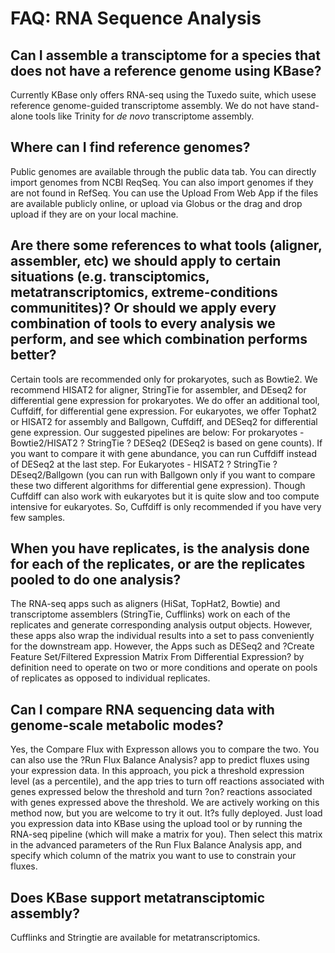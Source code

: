 # FAQ: RNA Sequence Analysis

## Can I assemble a transciptome for a species that does not have a reference genome using KBase? 

Currently KBase only offers RNA-seq using the Tuxedo suite, which usese reference genome-guided transcriptome assembly. We do not have stand-alone tools like Trinity for _de novo_ transcriptome assembly.

## Where can I find reference genomes? 

Public genomes are available through the public data tab. You can directly import genomes from NCBI ReqSeq. You can also import genomes if they are not found in RefSeq. You can use the Upload From Web App if the files are available publicly online, or upload via Globus or the drag and drop upload if they are on your local machine.

## Are there some references to what tools \(aligner, assembler, etc\) we should apply to certain situations \(e.g. transciptomics, metatranscriptomics, extreme-conditions communitites\)? Or should we apply every combination of tools to every analysis we perform, and see which combination performs better?

 Certain tools are recommended only for prokaryotes, such as Bowtie2. We recommend HISAT2 for aligner, StringTie for assembler, and DEseq2 for differential gene expression for prokaryotes. We do offer an additional tool, Cuffdiff, for differential gene expression. For eukaryotes, we offer Tophat2 or HISAT2 for assembly and Ballgown, Cuffdiff, and DESeq2 for differential gene expression. Our suggested pipelines are below: For prokaryotes - Bowtie2/HISAT2 ? StringTie ? DESeq2 \(DESeq2 is based on gene counts\). If you want to compare it with gene abundance, you can run Cuffdiff instead of DESeq2 at the last step. For Eukaryotes - HISAT2 ? StringTie ? DEseq2/Ballgown \(you can run with Ballgown only if you want to compare these two different algorithms for differential gene expression\). Though Cuffdiff can also work with eukaryotes but it is quite slow and too compute intensive for eukaryotes. So, Cuffdiff is only recommended if you have very few samples.

## When you have replicates, is the analysis done for each of the replicates, or are the replicates pooled to do one analysis? 

The RNA-seq apps such as aligners \(HiSat, TopHat2, Bowtie\) and transcriptome assemblers \(StringTie, Cufflinks\) work on each of the replicates and generate corresponding analysis output objects. However, these apps also wrap the individual results into a set to pass conveniently for the downstream app. However, the Apps such as DESeq2 and ?Create Feature Set/Filtered Expression Matrix From Differential Expression? by definition need to operate on two or more conditions and operate on pools of replicates as opposed to individual replicates.

## Can I compare RNA sequencing data with genome-scale metabolic modes?

 Yes, the Compare Flux with Expresson allows you to compare the two. You can also use the ?Run Flux Balance Analysis? app to predict fluxes using your expression data. In this approach, you pick a threshold expression level \(as a percentile\), and the app tries to turn off reactions associated with genes expressed below the threshold and turn ?on? reactions associated with genes expressed above the threshold. We are actively working on this method now, but you are welcome to try it out. It?s fully deployed. Just load you expression data into KBase using the upload tool or by running the RNA-seq pipeline \(which will make a matrix for you\). Then select this matrix in the advanced parameters of the Run Flux Balance Analysis app, and specify which column of the matrix you want to use to constrain your fluxes.

## Does KBase support metatransciptomic assembly?

 Cufflinks and Stringtie are available for metatranscriptomics.

